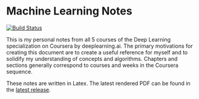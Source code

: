 # Machine Learning Notes
[![Build Status](https://travis-ci.com/danong/ml-notes.svg?branch=master)](https://travis-ci.com/danong/ml-notes)

This is my personal notes from all 5 courses of the Deep Learning specialization on Coursera by deeplearning.ai. The primary motivations for creating this document are to create a useful reference for myself and to solidify my understanding of concepts and algorithms. Chapters and sections generally correspond to courses and weeks in the Coursera sequence. 

These notes are written in Latex. The latest rendered PDF can be found in the [latest release](https://github.com/danong/ml-notes/releases/latest).